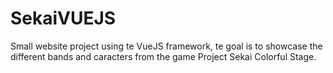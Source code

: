 # SekaiVUEJS

Small website project using te VueJS framework, te goal is to showcase the different bands and caracters from the game Project Sekai Colorful Stage.
